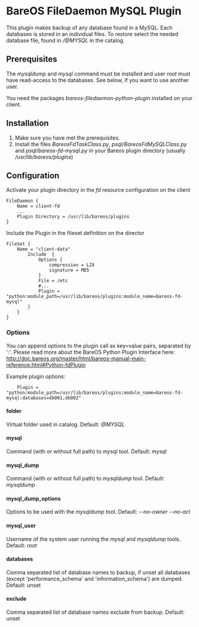 # BareOS FileDaemon MySQL Plugin
This plugin makes backup of any database found in a MySQL. Each databases is stored in an individual files.
To restore select the needed database file, found in */@MYSQL* in the catalog.

## Prerequisites
The *mysqldump* and *mysql* command must be installed and user *root* must have read-access to the databases.
See below, if you want to use another user.

You need the packages *bareos-filedaemon-python-plugin* installed on your client.

## Installation
1. Make sure you have met the prerequisites.
2. Install the files  *BareosFdTaskClass.py*, *psql/BareosFdMySQLClass.py* and *psql/bareos-fd-mysql.py* in your Bareos plugin directory (usually */usr/lib/bareos/plugins*)

## Configuration

Activate your plugin directory in the *fd* resource configuration on the client
```
FileDaemon {                          
    Name = client-fd
    ...
    Plugin Directory = /usr/lib/bareos/plugins
}
```

Include the Plugin in the fileset definition on the director
```
FileSet {
    Name = "client-data"
        Include  {
            Options {
                compression = LZ4
                signature = MD5
            }
            File = /etc
            #...
            Plugin = "python:module_path=/usr/lib/bareos/plugins:module_name=bareos-fd-mysql"
        }
    }
}
```

### Options
You can append options to the plugin call as key=value pairs, separated by ':'.
Please read more about the BareOS Python Plugin Interface here: http://doc.bareos.org/master/html/bareos-manual-main-reference.html#Python-fdPlugin

Example plugin options:
```
    Plugin = "python:module_path=/usr/lib/bareos/plugins:module_name=bareos-fd-mysql:databases=db001,db002"
```

#### folder
Virtual folder used in catalog. Default: *@MYSQL*

#### mysql
Command (with or without full path) to *mysql* tool. Default: *mysql*

#### mysql_dump
Command (with or without full path) to *mysqldump* tool. Default: *mysqldump*

#### mysql_dump_options
Options to be used with the *mysqldump* tool. Default: *--no-owner --no-acl*

#### mysql_user
Username of the system user running the *mysql* and *mysqldump* tools. Default: *root*

#### databases
Comma separated list of database names to backup, if unset all databases (except 'performance_schema' and 'information_schema') are dumped. Default: unset

#### exclude
Comma separated list of database names exclude from backup. Default: unset